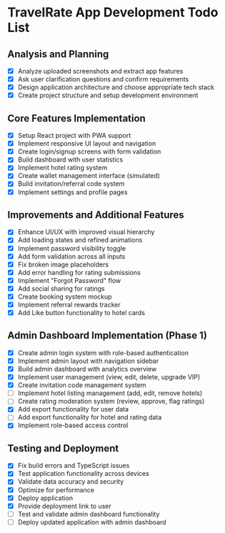 # TravelRate App Development Todo List

## Analysis and Planning
- [x] Analyze uploaded screenshots and extract app features
- [x] Ask user clarification questions and confirm requirements
- [x] Design application architecture and choose appropriate tech stack
- [x] Create project structure and setup development environment

## Core Features Implementation
- [x] Setup React project with PWA support
- [x] Implement responsive UI layout and navigation
- [x] Create login/signup screens with form validation
- [x] Build dashboard with user statistics
- [x] Implement hotel rating system
- [x] Create wallet management interface (simulated)
- [x] Build invitation/referral code system
- [x] Implement settings and profile pages

## Improvements and Additional Features
- [x] Enhance UI/UX with improved visual hierarchy
- [x] Add loading states and refined animations
- [x] Implement password visibility toggle
- [x] Add form validation across all inputs
- [x] Fix broken image placeholders
- [x] Add error handling for rating submissions
- [x] Implement "Forgot Password" flow
- [x] Add social sharing for ratings
- [x] Create booking system mockup
- [x] Implement referral rewards tracker
- [x] Add Like button functionality to hotel cards

## Admin Dashboard Implementation (Phase 1)
- [x] Create admin login system with role-based authentication
- [x] Implement admin layout with navigation sidebar
- [x] Build admin dashboard with analytics overview
- [x] Implement user management (view, edit, delete, upgrade VIP)
- [x] Create invitation code management system
- [ ] Implement hotel listing management (add, edit, remove hotels)
- [ ] Create rating moderation system (review, approve, flag ratings)
- [x] Add export functionality for user data
- [ ] Add export functionality for hotel and rating data
- [x] Implement role-based access control

## Testing and Deployment
- [x] Fix build errors and TypeScript issues
- [x] Test application functionality across devices
- [x] Validate data accuracy and security
- [x] Optimize for performance
- [x] Deploy application
- [x] Provide deployment link to user
- [ ] Test and validate admin dashboard functionality
- [ ] Deploy updated application with admin dashboard
